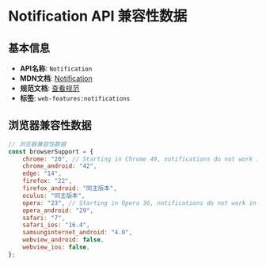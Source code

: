# Notification API 兼容性数据

## 基本信息

- **API名称**: `Notification`
- **MDN文档**: [Notification](https://developer.mozilla.org/docs/Web/API/Notification)
- **规范文档**: [查看规范](https://notifications.spec.whatwg.org/#api)
- **标签**: `web-features:notifications`

## 浏览器兼容性数据

```javascript
// 浏览器兼容性数据
const browserSupport = {
    chrome: "20", // Starting in Chrome 49, notifications do not work in incognito mode.; Before Chrome 42, service worke...,
    chrome_android: "42",
    edge: "14",
    firefox: "22",
    firefox_android: "同主版本",
    oculus: "同主版本",
    opera: "23", // Starting in Opera 36, notifications do not work in incognito mode.; Before Opera 29, service worker ...,
    opera_android: "29",
    safari: "7",
    safari_ios: "16.4",
    samsunginternet_android: "4.0",
    webview_android: false,
    webview_ios: false,
};

```


